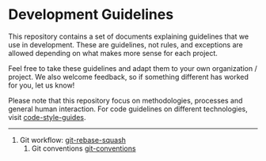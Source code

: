 # Development Guidelines

This repository contains a set of documents explaining guidelines that we use in development. These are guidelines, not rules, and exceptions are allowed depending on what makes more sense for each project.

Feel free to take these guidelines and adapt them to your own organization / project. We also welcome feedback, so if something different has worked for you, let us know!

Please note that this repository focus on methodologies, processes and general human interaction. For code guidelines on different technologies, visit [code-style-guides](https://github.com/MakingSense/code-style-guides).

----

1. Git workflow: [git-rebase-squash](git-workflow/README.md)
    1. Git conventions [git-conventions](git-workflow/conventions.md)